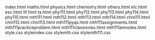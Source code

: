 index.html
maths.html
physics.html
chemistry.html
others.html
elc.html
esc.html
lif.html
ta.html
phy111.html
phy112.html
phy113.html
phy114.html
phy115.html
mth111.html
mth112.html
mth113.html
mth114.html
chm111.html
chm112.html
chm113.html
mth111pyqs.html
mth111assignments.html
mth111practiceproblem.html
mth111classnotes.html
mth111amnotes.html
style.css
styleindex.css
stylemth.css
stylemth111.css
